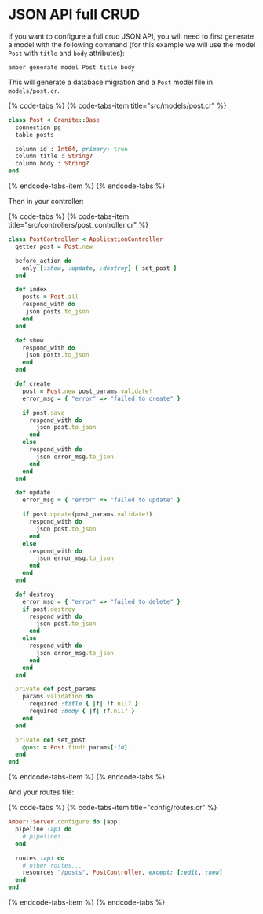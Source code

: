 
# JSON API full CRUD

If you want to configure a full crud JSON API, you will need to first generate a model with the following command (for this example we will use the model `Post` with `title` and `body` attributes):

```
amber generate model Post title body
```

This will generate a database migration and a `Post` model file in `models/post.cr`.

{% code-tabs %}
{% code-tabs-item title="src/models/post.cr" %}
```ruby
class Post < Granite::Base
  connection pg
  table posts

  column id : Int64, primary: true
  column title : String?
  column body : String?
end
```
{% endcode-tabs-item %}
{% endcode-tabs %}

Then in your controller:

{% code-tabs %}
{% code-tabs-item title="src/controllers/post_controller.cr" %}
```ruby
class PostController < ApplicationController
  getter post = Post.new

  before_action do
    only [:show, :update, :destroy] { set_post }
  end

  def index
    posts = Post.all
    respond_with do
     json posts.to_json
    end
  end

  def show
    respond_with do
     json posts.to_json
    end
  end

  def create
    post = Post.new post_params.validate!
    error_msg = { "error" => "failed to create" }

    if post.save
      respond_with do
        json post.to_json
      end
    else
      respond_with do
        json error_msg.to_json
      end
    end
  end

  def update
    error_msg = { "error" => "failed to update" }

    if post.update(post_params.validate!)
      respond_with do
        json post.to_json
      end
    else
      respond_with do
        json error_msg.to_json
      end
    end
  end

  def destroy
    error_msg = { "error" => "failed to delete" }
    if post.destroy
      respond_with do
        json post.to_json
      end
    else
      respond_with do
        json error_msg.to_json
      end
    end
  end

  private def post_params
    params.validation do
      required :title { |f| !f.nil? }
      required :body { |f| !f.nil? }
    end
  end

  private def set_post
    @post = Post.find! params[:id]
  end
end
```
{% endcode-tabs-item %}
{% endcode-tabs %}

And your routes file:

{% code-tabs %}
{% code-tabs-item title="config/routes.cr" %}
```ruby
Amber::Server.configure do |app|
  pipeline :api do
    # pipelines...
  end

  routes :api do
    # other routes,,,
    resources "/posts", PostController, except: [:edit, :new]
  end
end
```
{% endcode-tabs-item %}
{% endcode-tabs %}
